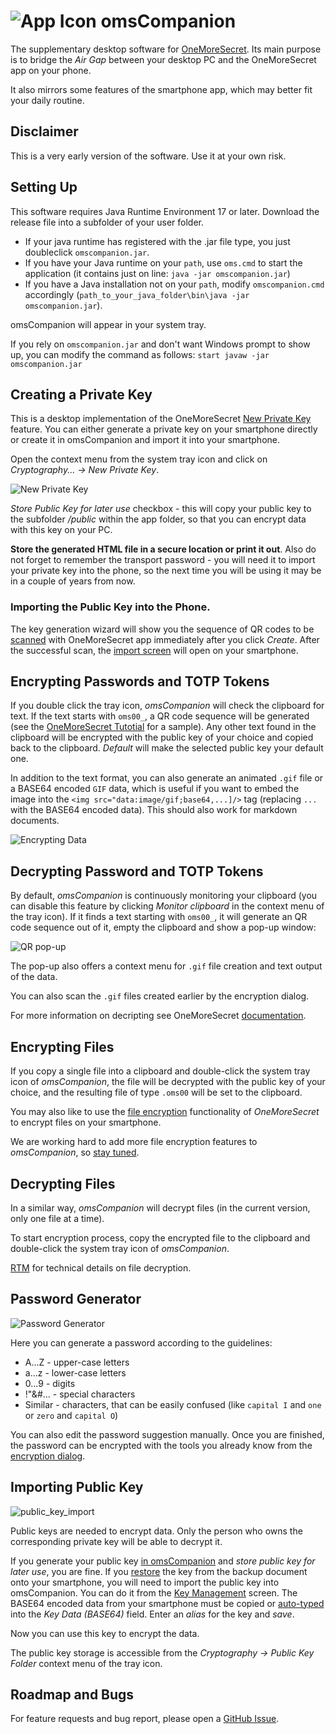 # ![App Icon](/readme_images/qr-code.png)  omsCompanion
The supplementary desktop software for [OneMoreSecret](https://github.com/stud0709/OneMoreSecret). Its main purpose is to bridge the *Air Gap* between your desktop PC and the OneMoreSecret app on your phone.

It also mirrors some features of the smartphone app, which may better fit your daily routine.

## Disclaimer
This is a very early version of the software. Use it at your own risk.

## Setting Up
This software requires Java Runtime Environment 17 or later. Download the release file into a subfolder of your user folder. 
- If your java runtime has registered with the .jar file type, you just doubleclick `omscompanion.jar`.
- If you have your Java runtime on your `path`, use `oms.cmd` to start the application (it contains just on line: `java -jar omscompanion.jar`)
- If you have a Java installation not on your `path`, modify `omscompanion.cmd` accordingly (`path_to_your_java_folder\bin\java -jar omscompanion.jar`).

omsCompanion will appear in your system tray.

If you rely on `omscompanion.jar` and don't want Windows prompt to show up, you can modify the command as follows: `start javaw -jar omscompanion.jar`


## Creating a Private Key

This is a desktop implementation of the OneMoreSecret [New Private Key](https://github.com/stud0709/OneMoreSecret/blob/master/new_private_key.md) feature. You can either generate a private key on your smartphone directly or create it in omsCompanion and import it into your smartphone. 

Open the context menu from the system tray icon and click on *Cryptography... -> New Private Key*. 

![New Private Key](/readme_images/new_private_key.png)

*Store Public Key for later use* checkbox - this will copy your public key to the subfolder */public* within the app folder, so that you can encrypt data with this key on your PC.

**Store the generated HTML file in a secure location or print it out**. Also do not forget to remember the transport password - you will need it to import your private key into the phone, so the next time you will be using it may be in a couple of years from now. 

### Importing the Public Key into the Phone.

The key generation wizard will show you the sequence of QR codes to be [scanned](https://github.com/stud0709/OneMoreSecret/blob/master/qr_scanner.md) with OneMoreSecret app immediately after you click *Create*. After the successful scan, the [import screen](https://github.com/stud0709/OneMoreSecret/blob/master/key_import.md) will open on your smartphone.

## Encrypting Passwords and TOTP Tokens
If you double click the tray icon, *omsCompanion* will check the clipboard for text. If the text starts with `oms00_`, a QR code sequence will be generated (see the [OneMoreSecret Tutotial](https://github.com/stud0709/OneMoreSecret/blob/master/hello_world.md) for a sample). Any other text found in the clipboard will be encrypted with the public key of your choice and copied back to the clipboard. *Default* will make the selected public key your default one. 

In addition to the text format, you can also generate an animated `.gif` file or a BASE64 encoded `GIF` data, which is useful if you want to embed the image into the `<img src="data:image/gif;base64,...]/>` tag (replacing `...` with the BASE64 encoded data). This should also work for markdown documents.

![Encrypting Data](/readme_images/encrypting.png)

## Decrypting Password and TOTP Tokens
By default, *omsCompanion* is continuously monitoring your clipboard (you can disable this feature by clicking *Monitor clipboard* in the context menu of the tray icon). If it finds a text starting with `oms00_`, it will generate an QR code sequence out of it, empty the clipboard and show a pop-up window:

![QR pop-up](readme_images/QR_pop_up.png)

The pop-up also offers a context menu for `.gif` file creation and text output of the data.

You can also scan the `.gif` files created earlier by the encryption dialog.

For more information on decripting see OneMoreSecret [documentation](https://github.com/stud0709/OneMoreSecret/blob/master/decrypted_message.md). 

## Encrypting Files
If you copy a single file into a clipboard and double-click the system tray icon of *omsCompanion*, the file will be decrypted with the public key of your choice, and the resulting file of type `.oms00` will be set to the clipboard. 

You may also like to use the [file encryption](https://github.com/stud0709/OneMoreSecret/blob/master/encrypt_file.md) functionality of *OneMoreSecret* to encrypt files on your smartphone. 

We are working hard to add more file encryption features to *omsCompanion*, so [stay tuned](https://github.com/stud0709/oms_companion/issues/1).

## Decrypting Files
In a similar way, *omsCompanion* will decrypt files (in the current version, only one file at a time). 

To start encryption process, copy the encrypted file to the clipboard and double-click the system tray icon of *omsCompanion*.

[RTM](file_decryption_air_gap.md) for technical details on file decryption.

## Password Generator
![Password Generator](/readme_images/password_generator.png)

Here you can generate a password according to the guidelines:
- A...Z - upper-case letters
- a...z - lower-case letters
- 0...9 - digits
- !"&#... - special characters
- Similar - characters, that can be easily confused (like `capital I` and `one` or `zero` and `capital O`)

You can also edit the password suggestion manually. Once you are finished, the password can be encrypted with the tools you already know from the [encryption dialog](#encrypting-data).

## Importing Public Key

![public_key_import](/readme_images/public_key_import.png)

Public keys are needed to encrypt data. Only the person who owns the corresponding private key will be able to decrypt it. 

If you generate your public key [in omsCompanion](#creating-a-private-key) and *store public key for later use*, you are fine. If you [restore](https://github.com/stud0709/OneMoreSecret/blob/master/key_import.md) the key from the backup document onto your smartphone, you will need to import the public key into omsCompanion. You can do it from the [Key Management](https://github.com/stud0709/OneMoreSecret/blob/master/key_management.md) screen. The BASE64 encoded data from your smartphone must be copied or [auto-typed](https://github.com/stud0709/OneMoreSecret/blob/master/autotype.md) into the *Key Data (BASE64)* field. Enter an *alias* for the key and *save*.

Now you can use this key to encrypt the data.

The public key storage is accessible from the *Cryptography -> Public Key Folder* context menu of the tray icon.

## Roadmap and Bugs
For feature requests and bug report, please open a [GitHub Issue](https://github.com/stud0709/oms_companion/issues). 
